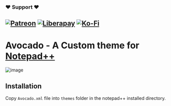 ### ❤ Support ❤

[![Patreon][patreon-badge]][patreon]
[![Liberapay][liberapay-badge]][liberapay]
[![Ko-Fi][kofi-badge]][kofi]
----

# Avocado - A Custom theme for [Notepad++](https://notepad-plus-plus.org/)
![image](https://user-images.githubusercontent.com/53261024/136593629-84cdb733-ed43-4d56-aac8-a110daba2530.png)

## Installation
Copy `Avocado.xml` file into `themes` folder in the notepad++ installed directory.


[patreon-badge]: https://img.shields.io/badge/Support-Become%20a%20Patreon!-red.svg
[patreon]: https://www.patreon.com/join/andy_fazulus?
[liberapay-badge]: https://img.shields.io/badge/Liberapay-Donate-%23f6c915.svg
[liberapay]: https://liberapay.com/andy_fazulus/donate
[kofi-badge]: https://img.shields.io/badge/Ko--fi-Buy%20me%20a%20coffee!-%2346b798.svg
[kofi]: https://ko-fi.com/andy_fazulus
